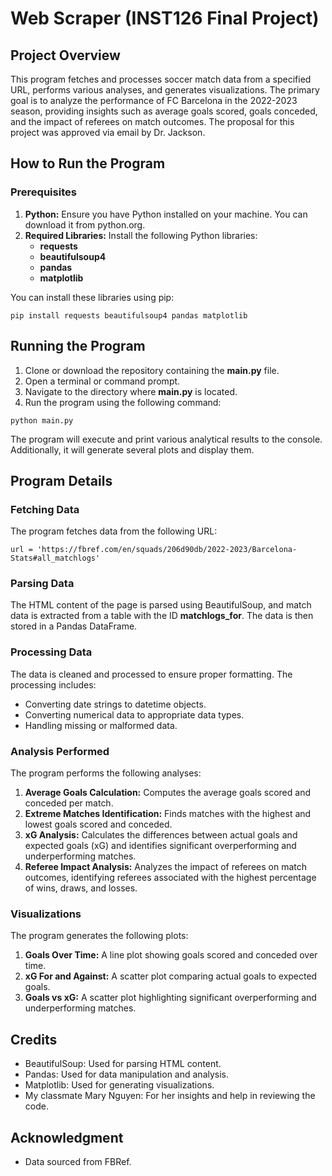 # Web Scraper (INST126 Final Project)
## Project Overview
This program fetches and processes soccer match data from a specified URL, performs various analyses, and generates visualizations. The primary goal is to analyze the performance of FC Barcelona in the 2022-2023 season, providing insights such as average goals scored, goals conceded, and the impact of referees on match outcomes. The proposal for this project was approved via email by Dr. Jackson.
## How to Run the Program
### Prerequisites
1. **Python:** Ensure you have Python installed on your machine. You can download it from python.org.
2. **Required Libraries:** Install the following Python libraries:
      - **requests**
      - **beautifulsoup4**
      - **pandas**
      - **matplotlib**

You can install these libraries using pip:
```
pip install requests beautifulsoup4 pandas matplotlib
```
## Running the Program
1. Clone or download the repository containing the **main.py** file.
2. Open a terminal or command prompt.
3. Navigate to the directory where **main.py** is located.
4. Run the program using the following command:
```
python main.py
```
The program will execute and print various analytical results to the console. Additionally, it will generate several plots and display them.
## Program Details
### Fetching Data
The program fetches data from the following URL:
```
url = 'https://fbref.com/en/squads/206d90db/2022-2023/Barcelona-Stats#all_matchlogs'
```
### Parsing Data
The HTML content of the page is parsed using BeautifulSoup, and match data is extracted from a table with the ID **matchlogs_for**. The data is then stored in a Pandas DataFrame.
### Processing Data
The data is cleaned and processed to ensure proper formatting. The processing includes:
- Converting date strings to datetime objects.
- Converting numerical data to appropriate data types.
- Handling missing or malformed data.
### Analysis Performed
The program performs the following analyses:
1. **Average Goals Calculation:** Computes the average goals scored and conceded per match.
2. **Extreme Matches Identification:** Finds matches with the highest and lowest goals scored and conceded.
3. **xG Analysis:** Calculates the differences between actual goals and expected goals (xG) and identifies significant overperforming and underperforming matches.
4. **Referee Impact Analysis:** Analyzes the impact of referees on match outcomes, identifying referees associated with the highest percentage of wins, draws, and losses.
### Visualizations
The program generates the following plots:
1. **Goals Over Time:** A line plot showing goals scored and conceded over time.
2. **xG For and Against:** A scatter plot comparing actual goals to expected goals.
3. **Goals vs xG:** A scatter plot highlighting significant overperforming and underperforming matches.
## Credits
- BeautifulSoup: Used for parsing HTML content.
- Pandas: Used for data manipulation and analysis.
- Matplotlib: Used for generating visualizations.
- My classmate Mary Nguyen: For her insights and help in reviewing the code.
## Acknowledgment
- Data sourced from FBRef.
